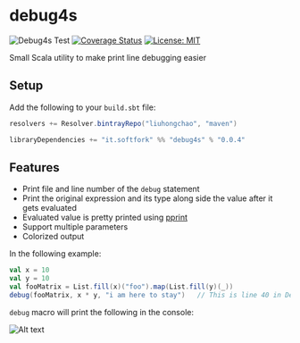 debug4s
=======
![Debug4s Test](https://github.com/liuhongchao/debug4s/actions/workflows/test.yaml/badge.svg)
[![Coverage Status](https://coveralls.io/repos/github/liuhongchao/debug4s/badge.svg?branch=master)](https://coveralls.io/github/liuhongchao/debug4s?branch=master)
[![License: MIT](https://img.shields.io/badge/License-MIT-yellow.svg)](https://opensource.org/licenses/MIT)

Small Scala utility to make print line debugging easier

## Setup

Add the following to your `build.sbt` file:

```scala
resolvers += Resolver.bintrayRepo("liuhongchao", "maven")

libraryDependencies += "it.softfork" %% "debug4s" % "0.0.4"
```

## Features

- Print file and line number of the `debug` statement
- Print the original expression and its type along side the value after it gets evaluated
- Evaluated value is pretty printed using [pprint](https://github.com/lihaoyi/PPrint)
- Support multiple parameters
- Colorized output

In the following example:

```scala
val x = 10
val y = 10
val fooMatrix = List.fill(x)("foo").map(List.fill(y)(_))
debug(fooMatrix, x * y, "i am here to stay")   // This is line 40 in DebugMacroSpec.scala
```

`debug` macro will print the following in the console:

![Alt text](/images/foomatrix.png?raw=true)